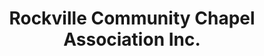 ---
layout: repo
title: "Rockville Community Chapel Association Inc."
id: 3265
permalink: repos/3265/
---